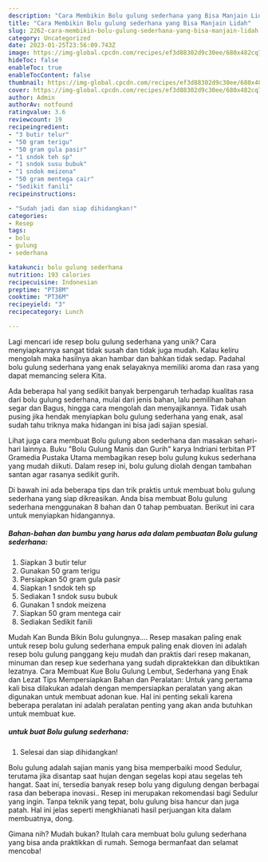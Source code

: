 ```yaml
---
description: "Cara Membikin Bolu gulung sederhana yang Bisa Manjain Lidah"
title: "Cara Membikin Bolu gulung sederhana yang Bisa Manjain Lidah"
slug: 2262-cara-membikin-bolu-gulung-sederhana-yang-bisa-manjain-lidah
category: Uncategorized
date: 2023-01-25T23:56:09.743Z
image: https://img-global.cpcdn.com/recipes/ef3d88302d9c30ee/680x482cq70/bolu-gulung-sederhana-foto-resep-utama.jpg
hideToc: false
enableToc: true
enableTocContent: false
thumbnail: https://img-global.cpcdn.com/recipes/ef3d88302d9c30ee/680x482cq70/bolu-gulung-sederhana-foto-resep-utama.jpg
cover: https://img-global.cpcdn.com/recipes/ef3d88302d9c30ee/680x482cq70/bolu-gulung-sederhana-foto-resep-utama.jpg
author: Admin
authorAv: notfound
ratingvalue: 3.6
reviewcount: 19
recipeingredient:
- "3 butir telur"
- "50 gram terigu"
- "50 gram gula pasir"
- "1 sndok teh sp"
- "1 sndok susu bubuk"
- "1 sndok meizena"
- "50 gram mentega cair"
- "Sedikit fanili"
recipeinstructions:

- "Sudah jadi dan siap dihidangkan!"
categories:
- Resep
tags:
- bolu
- gulung
- sederhana

katakunci: bolu gulung sederhana 
nutrition: 193 calories
recipecuisine: Indonesian
preptime: "PT38M"
cooktime: "PT36M"
recipeyield: "3"
recipecategory: Lunch

---
```





Lagi mencari ide resep bolu gulung sederhana yang unik? Cara menyiapkannya sangat tidak susah dan tidak juga mudah. Kalau keliru mengolah maka hasilnya akan hambar dan bahkan tidak sedap. Padahal bolu gulung sederhana yang enak selayaknya memiliki aroma dan rasa yang dapat memancing selera Kita.





Ada beberapa hal yang sedikit banyak berpengaruh terhadap kualitas rasa dari bolu gulung sederhana, mulai dari jenis bahan, lalu pemilihan bahan segar dan Bagus, hingga cara mengolah dan menyajikannya. Tidak usah pusing jika hendak menyiapkan bolu gulung sederhana yang enak,      asal sudah tahu triknya maka hidangan ini bisa jadi sajian spesial.














Lihat juga cara membuat Bolu gulung abon sederhana dan masakan sehari-hari lainnya. Buku &#34;Bolu Gulung Manis dan Gurih&#34; karya Indriani terbitan PT Gramedia Pustaka Utama membagikan resep bolu gulung kukus sederhana yang mudah diikuti. Dalam resep ini, bolu gulung diolah dengan tambahan santan agar rasanya sedikit gurih.






Di bawah ini ada beberapa tips dan trik praktis untuk membuat bolu gulung sederhana yang siap dikreasikan. Anda bisa membuat Bolu gulung sederhana menggunakan 8 bahan dan 0 tahap pembuatan. Berikut ini cara untuk menyiapkan hidangannya.

<!--inarticleads1-->

##### Bahan-bahan dan bumbu yang harus ada dalam pembuatan Bolu gulung sederhana:

1. Siapkan 3 butir telur
1. Gunakan 50 gram terigu
1. Persiapkan 50 gram gula pasir
1. Siapkan 1 sndok teh sp
1. Sediakan 1 sndok susu bubuk
1. Gunakan 1 sndok meizena
1. Siapkan 50 gram mentega cair
1. Sediakan Sedikit fanili


Mudah Kan Bunda Bikin Bolu gulungnya…. Resep masakan paling enak untuk resep bolu gulung sederhana empuk paling enak dioven ini adalah resep bolu gulung panggang keju mudah dan praktis dari resep makanan, minuman dan resep kue sederhana yang sudah dipraktekkan dan dibuktikan lezatnya. Cara Membuat Kue Bolu Gulung Lembut, Sederhana yang Enak dan Lezat Tips Mempersiapkan Bahan dan Peralatan: Untuk yang pertama kali bisa dilakukan adalah dengan mempersiapkan peralatan yang akan digunakan untuk membuat adonan kue. Hal ini penting sekali karena beberapa peralatan ini adalah peralatan penting yang akan anda butuhkan untuk membuat kue. 

<!--inarticleads2-->

#####  untuk buat Bolu gulung sederhana:


1. Selesai dan siap dihidangkan!

Bolu gulung adalah sajian manis yang bisa memperbaiki mood Sedulur, terutama jika disantap saat hujan dengan segelas kopi atau segelas teh hangat. Saat ini, tersedia banyak resep bolu yang digulung dengan berbagai rasa dan beberapa inovasi.. Resep ini merupakan rekomendasi bagi Sedulur yang ingin. Tanpa teknik yang tepat, bolu gulung bisa hancur dan juga patah. Hal ini jelas seperti mengkhianati hasil perjuangan kita dalam membuatnya, dong. 

Gimana nih? Mudah bukan? Itulah cara membuat bolu gulung sederhana yang bisa anda praktikkan di rumah. Semoga bermanfaat dan selamat mencoba!
